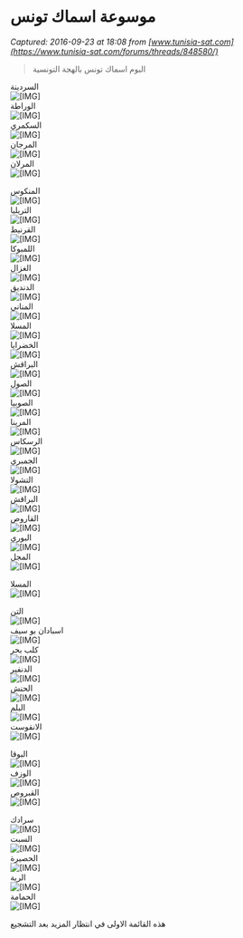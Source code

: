 # موسوعة اسماك تونس

_Captured: 2016-09-23 at 18:08 from [www.tunisia-sat.com](https://www.tunisia-sat.com/forums/threads/848580/)_

> البوم اسماك تونس بالهجة التونسية  

  
السردينة  
![\[​IMG\]](http://ideasinfood.typepad.com/photos/uncategorized/2007/10/19/sardines.jpg)  
الوراطة  
![\[​IMG\]](http://www.mnhn.fr/mnhn/conc/site/tous/image/daurade.jpg)  
السكمري  
![\[​IMG\]](http://gerard.schwinte.free.fr/i_poissons/noms_maquereau_L.jpg)  
المرجان  
![\[​IMG\]](http://gerard.schwinte.free.fr/i_poissons/noms_doraderose_L.jpg)  
المرلان   
![\[​IMG\]](http://gerard.schwinte.free.fr/i_poissons/noms_merlu_L.jpg)  
  
المنكوس  
![\[​IMG\]](http://dc176.4shared.com/img/141991734/5a0f649e/Mermar.jpg?sizeM=7)  
التريليا  
![\[​IMG\]](http://www.marseille-sympa.com/rouget.jpg)  
القرنيط  
![\[​IMG\]](http://gerard.schwinte.free.fr/i_poissons/noms_poulpe_L.jpg)  
اللمبوكا  
![\[​IMG\]](http://www.tiamanga-tour.com/galeries/gal02012006/big/peche-coriphene.jpg)  
الغزال  
![\[​IMG\]](http://www.marseille-sympa.com/pelamide.jpg)  
الدنديق  
![\[​IMG\]](http://recette.supertoinette.com/65566/ratio/1/378/-/denti.jpg)  
المناني  
![\[​IMG\]](http://www.marseille-sympa.com/merou.jpg)  
المسلا  
![\[​IMG\]](http://gerard.schwinte.free.fr/i_poissons/noms_orphie_L.jpg)  
الخضرايا  
![\[​IMG\]](http://gerard.schwinte.free.fr/i_poissons/noms_lycode_L.jpg)  
البراقش  
![\[​IMG\]](http://gerard.schwinte.free.fr/i_poissons/noms_perche_L.jpg)  
الصول  
![\[​IMG\]](http://gerard.schwinte.free.fr/i_poissons/noms_sole_L.jpg)  
الصوبيا  
![\[​IMG\]](http://gerard.schwinte.free.fr/i_poissons/noms_seiche_L.jpg)  
المرينا  
![\[​IMG\]](http://gerard.schwinte.free.fr/i_poissons/noms_murene_L.jpg)  
الرسكاس  
![\[​IMG\]](http://www.marseille-sympa.com/rascasserouge.jpg)  
الجمبري  
![\[​IMG\]](http://miechambo.canalblog.com/images/crevette4.jpg)  
التشولا  
![\[​IMG\]](http://www.laurentins.com/images/peche/prises/2006/300px-liche-etoile.jpg)  
البراقش  
![\[​IMG\]](http://www.marseille-sympa.com/perche.jpg)  
القاروص  
![\[​IMG\]](http://www.marseille-sympa.com/labrax.jpg)  
البوري  
![\[​IMG\]](http://web.ukonline.co.uk/aquarium/pics/thicklippedmullet4.jpg)  
المجل  
![\[​IMG\]](http://www.opalesurfcasting.net/IMG/mulet_sauteur_1024.jpg)  
  
المسلا  
![\[​IMG\]](http://gerard.schwinte.free.fr/i_poissons/noms_orphie_L.jpg)  
  
التن  
![\[​IMG\]](http://www.massbayguides.com/Images/Bluefin-Tuna%20copy.gif)  
اسبادان بو سيف  
![\[​IMG\]](http://gerard.schwinte.free.fr/i_poissons/noms_voilier_L.gif)  
كلب بحر  
![\[​IMG\]](http://www.senecrust.com/requin%20mako.jpg)  
الدنفير  
![\[​IMG\]](http://imalbum.aufeminin.com/album/D20040411/43877_H3TCOEI2QRTRKNJ3LMHWKPJ2BHPAST_dauphin__5__H004110_L.jpg)  
الحنش  
![\[​IMG\]](http://paulineramage.files.wordpress.com/2009/02/anguille_500x500.jpg)  
البلم  
![\[​IMG\]](http://gerard.schwinte.free.fr/i_poissons/noms_vive_L.jpg)  
الانقوست  
![\[​IMG\]](http://gerard.schwinte.free.fr/i_crustaces/noms_c26.jpg)  
  
البوقا  
![\[​IMG\]](http://gerard.schwinte.free.fr/i_poissons/noms_pilchard_L.jpg)  
الوزف   
![\[​IMG\]](http://www.ird.fr/peches-et-pecheurs-du-sud/images/P4C2.jpg)  
القبروص  
![\[​IMG\]](http://gerard.schwinte.free.fr/i_crustaces/noms_c4araignee.jpg)  
  
سرادك  
![\[​IMG\]](http://gerard.schwinte.free.fr/i_poissons/noms_grondin_L.jpg)  
السبت  
![\[​IMG\]](http://gerard.schwinte.free.fr/i_poissons/noms_sabre_L.jpg)  
الحصيرة  
![\[​IMG\]](http://www.fnh.org/naturoscope/Faune/Poissons/Raie/Images/Raie1.jpg)  
الرية  
![\[​IMG\]](http://www.ocearium-croisic.fr/media/especes/photo%20fiches/raie-pastenague.jpg)  
الحمامة  
![\[​IMG\]](http://gerard.schwinte.free.fr/i_poissons/noms_exocet_L.jpg)  
  
  
  
هذه القائمة الاولى في انتظار المزيد بعد التشجيع 
